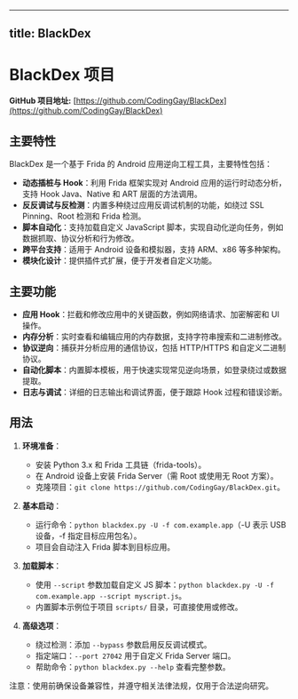 
---
title: BlackDex
---

# BlackDex 项目

**GitHub 项目地址:** [https://github.com/CodingGay/BlackDex](https://github.com/CodingGay/BlackDex)

## 主要特性
BlackDex 是一个基于 Frida 的 Android 应用逆向工程工具，主要特性包括：
- **动态插桩与 Hook**：利用 Frida 框架实现对 Android 应用的运行时动态分析，支持 Hook Java、Native 和 ART 层面的方法调用。
- **反反调试与反检测**：内置多种绕过应用反调试机制的功能，如绕过 SSL Pinning、Root 检测和 Frida 检测。
- **脚本自动化**：支持加载自定义 JavaScript 脚本，实现自动化逆向任务，例如数据抓取、协议分析和行为修改。
- **跨平台支持**：适用于 Android 设备和模拟器，支持 ARM、x86 等多种架构。
- **模块化设计**：提供插件式扩展，便于开发者自定义功能。

## 主要功能
- **应用 Hook**：拦截和修改应用中的关键函数，例如网络请求、加密解密和 UI 操作。
- **内存分析**：实时查看和编辑应用的内存数据，支持字符串搜索和二进制修改。
- **协议逆向**：捕获并分析应用的通信协议，包括 HTTP/HTTPS 和自定义二进制协议。
- **自动化脚本**：内置脚本模板，用于快速实现常见逆向场景，如登录绕过或数据提取。
- **日志与调试**：详细的日志输出和调试界面，便于跟踪 Hook 过程和错误诊断。

## 用法
1. **环境准备**：
   - 安装 Python 3.x 和 Frida 工具链（frida-tools）。
   - 在 Android 设备上安装 Frida Server（需 Root 或使用无 Root 方案）。
   - 克隆项目：`git clone https://github.com/CodingGay/BlackDex.git`。

2. **基本启动**：
   - 运行命令：`python blackdex.py -U -f com.example.app`（-U 表示 USB 设备，-f 指定目标应用包名）。
   - 项目会自动注入 Frida 脚本到目标应用。

3. **加载脚本**：
   - 使用 `--script` 参数加载自定义 JS 脚本：`python blackdex.py -U -f com.example.app --script myscript.js`。
   - 内置脚本示例位于项目 `scripts/` 目录，可直接使用或修改。

4. **高级选项**：
   - 绕过检测：添加 `--bypass` 参数启用反反调试模式。
   - 指定端口：`--port 27042` 用于自定义 Frida Server 端口。
   - 帮助命令：`python blackdex.py --help` 查看完整参数。

注意：使用前确保设备兼容性，并遵守相关法律法规，仅用于合法逆向研究。